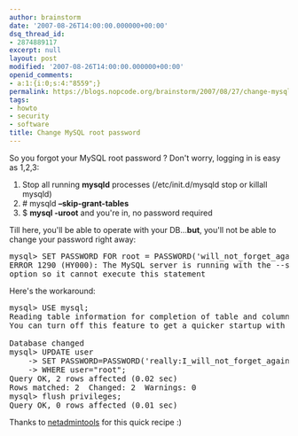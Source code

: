 ```yaml
---
author: brainstorm
date: '2007-08-26T14:00:00.000000+00:00'
dsq_thread_id:
- 2874889117
excerpt: null
layout: post
modified: '2007-08-26T14:00:00.000000+00:00'
openid_comments:
- a:1:{i:0;s:4:"8559";}
permalink: https://blogs.nopcode.org/brainstorm/2007/08/27/change-mysql-root-password-2/
tags:
- howto
- security
- software
title: Change MySQL root password
---
```


So you forgot your MySQL root password ? Don't worry, logging in is easy as 1,2,3:

1.  Stop all running **mysqld** processes (/etc/init.d/mysqld stop or killall mysqld)
2.  \# mysqld **&#8211;skip-grant-tables**
3.  $ **mysql -uroot** and you're in, no password required

Till here, you'll be able to operate with your DB...**but**, you'll not be able to change your password right away:

<pre>mysql&gt; SET PASSWORD FOR root = PASSWORD('will_not_forget_again');
ERROR 1290 (HY000): The MySQL server is running with the --skip-grant-tables
option so it cannot execute this statement
</pre>

Here's the workaround:

<pre>mysql&gt; USE mysql;
Reading table information for completion of table and column names
You can turn off this feature to get a quicker startup with -A

Database changed
mysql&gt; UPDATE user
    -&gt; SET PASSWORD=PASSWORD('really:I_will_not_forget_again')
    -&gt; WHERE user="root";
Query OK, 2 rows affected (0.02 sec)
Rows matched: 2  Changed: 2  Warnings: 0
mysql&gt; flush privileges;
Query OK, 0 rows affected (0.01 sec)
</pre>

Thanks to [netadmintools][1] for this quick recipe :)

 [1]: https://www.netadmintools.com/art90.html
